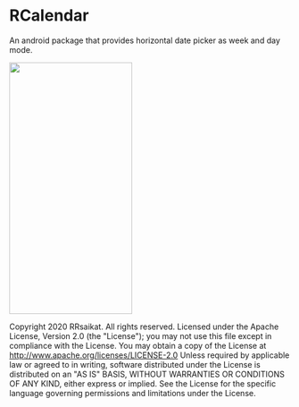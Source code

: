 # RCalendar
An android package that provides horizontal date picker as week and day mode.
<p align="start">
  <img src="![Feature Image](https://https://github.com/rrsaikat/RCalendar/blob/master/app/src/main/res/drawable/appbanner.png)" height="450" width="220"/>
</p>

Copyright 2020 RRsaikat. All rights reserved.
Licensed under the Apache License, Version 2.0 (the "License");
you may not use this file except in compliance with the License.
You may obtain a copy of the License at
http://www.apache.org/licenses/LICENSE-2.0
Unless required by applicable law or agreed to in writing, software
distributed under the License is distributed on an "AS IS" BASIS,
WITHOUT WARRANTIES OR CONDITIONS OF ANY KIND, either express or implied.
See the License for the specific language governing permissions and
limitations under the License.
